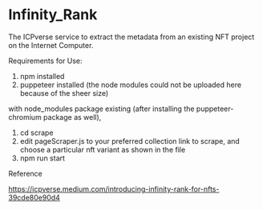 # Infinity_Rank
The ICPverse service to extract the metadata from an existing NFT project on the Internet Computer.

Requirements for Use:
1. npm installed
2. puppeteer installed (the node modules could not be uploaded here because of the sheer size)

with node_modules package existing (after installing the puppeteer-chromium package as well),
1. cd scrape
2. edit pageScraper.js to your preferred collection link to scrape, and choose a particular nft variant as shown in the file
3. npm run start

Reference

https://icpverse.medium.com/introducing-infinity-rank-for-nfts-39cde80e90d4
